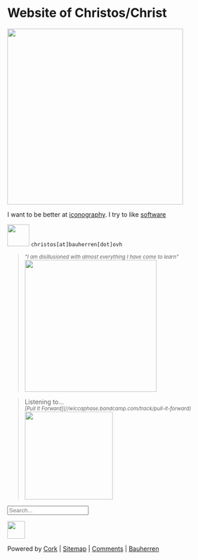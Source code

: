 # Website of Christos/Christ 
<img src="/pix/gif/line-birds.gif" style="width: 400px;">

I want to be better at [iconography](/src/icons.html). I try to like [software](//git.bauherren.ovh)

<img src="/pix/gif/letter-to-email.gif" style="width: 50px;"> `christos[at]bauherren[dot]ovh`

<blockquote><small><i>"I am disillusioned with almost everything I have come to learn"</i></small><img src="/pix/gif/line-quill.gif" style="width: 300px;"></blockquote>

<blockquote>Listening to...<br><small><i>[Pull It Forward](//wiccaphase.bandcamp.com/track/pull-it-forward)</i></small><img src="/pix/gif/line-bomb.gif" style="width: 200px;"></blockquote>

<input id="sB" placeholder="Search..."><div id="sR"></div><script src="/src/run/s.js"></script><img src="/pix/gif/trashbear.gif" style="width: 40px;">

Powered by [Cork](//bauherren.ovh/cork/) | [Sitemap](/src/run/sitemap.html) | [Comments](/src/comments.html) | [Bauherren](//bauherren.ovh)
